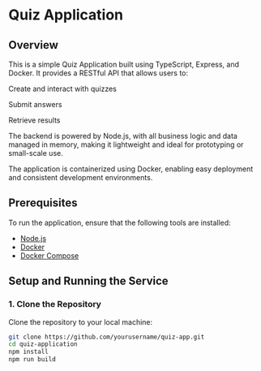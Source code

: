 # Quiz Application

## Overview
This is a simple Quiz Application built using TypeScript, Express, and Docker. It provides a RESTful API that allows users to:

Create and interact with quizzes

Submit answers

Retrieve results

The backend is powered by Node.js, with all business logic and data managed in memory, making it lightweight and ideal for prototyping or small-scale use.

The application is containerized using Docker, enabling easy deployment and consistent development environments.

## Prerequisites
To run the application, ensure that the following tools are installed:

- [Node.js](https://nodejs.org/)
- [Docker](https://www.docker.com/)
- [Docker Compose](https://docs.docker.com/compose/)

## Setup and Running the Service

### 1. Clone the Repository

Clone the repository to your local machine:

```bash
git clone https://github.com/yourusername/quiz-app.git
cd quiz-application
npm install
npm run build
```

